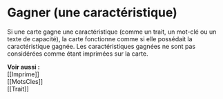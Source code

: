 # Gagner (une caractéristique)
Si une carte gagne une caractéristique (comme un trait, un mot-clé ou un texte de capacité), la carte fonctionne comme si elle possédait la caractéristique gagnée. Les caractéristiques gagnées ne sont pas considérées comme étant imprimées sur la carte. 

**Voir aussi :**  
[[Imprime]]  
[[MotsCles]]  
[[Trait]]